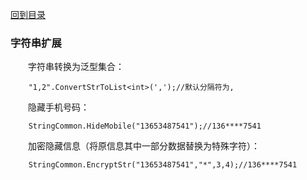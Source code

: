 <a href="https://github.com/zhenlei520/System.Extension.Core.Doc/tree/2.0/README.md">回到目录</a>

### 字符串扩展

&emsp;&emsp;字符串转换为泛型集合：

		"1,2".ConvertStrToList<int>(',');//默认分隔符为,


&emsp;&emsp;隐藏手机号码：

        StringCommon.HideMobile("13653487541");//136****7541

&emsp;&emsp;加密隐藏信息（将原信息其中一部分数据替换为特殊字符）：

        StringCommon.EncryptStr("13653487541","*",3,4);//136****7541